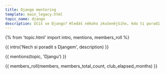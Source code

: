 ```yaml
---
title: Django mentoring
template: main_legacy.html
topic_name: django
description: Učíš se Django? Hledáš někoho zkušenějšího, kdo ti poradí, když se zasekneš? Kdo ti ukáže správné postupy a nasměruje tě na kvalitní návody nebo kurzy?
---
```

{% from 'topic.html' import intro, mentions, members_roll %}

{{ intro('Nech si poradit s Djangem', description) }}

{{ mentions(topic, 'Djangu') }}

{{ members_roll(members, members_total_count, club_elapsed_months) }}
